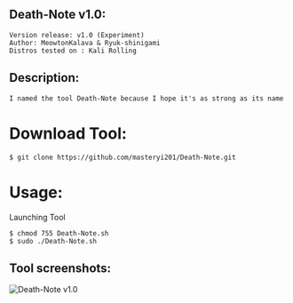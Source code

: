 ## Death-Note v1.0:
    Version release: v1.0 (Experiment)
    Author: MeowtonKalava & Ryuk-shinigami
    Distros tested on : Kali Rolling

## Description:
	I named the tool Death-Note because I hope it's as strong as its name
# Download Tool:

```
$ git clone https://github.com/masteryi201/Death-Note.git

```
# Usage:
Launching Tool
```
$ chmod 755 Death-Note.sh
$ sudo ./Death-Note.sh

```
## Tool screenshots:
![Death-Note v1.0](https://u.cubeupload.com/whoami5998/1200x630bb.jpg)

